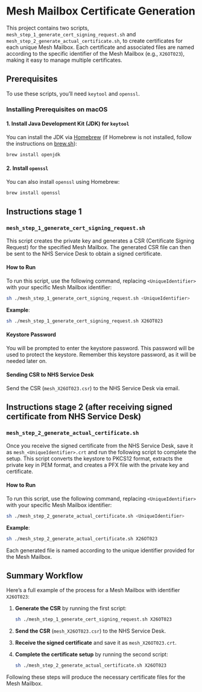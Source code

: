 
# Mesh Mailbox Certificate Generation

This project contains two scripts, `mesh_step_1_generate_cert_signing_request.sh` and `mesh_step_2_generate_actual_certificate.sh`, to create certificates for each unique Mesh Mailbox. Each certificate and associated files are named according to the specific identifier of the Mesh Mailbox (e.g., `X26OT023`), making it easy to manage multiple certificates.

## Prerequisites

To use these scripts, you’ll need `keytool` and `openssl`.

### Installing Prerequisites on macOS

#### 1. **Install Java Development Kit (JDK) for `keytool`**

You can install the JDK via [Homebrew](https://brew.sh) (if Homebrew is not installed, follow the instructions on [brew.sh](https://brew.sh)):

```bash
brew install openjdk
```

#### 2. **Install `openssl`**

You can also install `openssl` using Homebrew:

```bash
brew install openssl
```

## Instructions stage 1

### `mesh_step_1_generate_cert_signing_request.sh`

This script creates the private key and generates a CSR (Certificate Signing Request) for the specified Mesh Mailbox. The generated CSR file can then be sent to the NHS Service Desk to obtain a signed certificate.

#### How to Run

To run this script, use the following command, replacing `<UniqueIdentifier>` with your specific Mesh Mailbox identifier:

```bash
sh ./mesh_step_1_generate_cert_signing_request.sh <UniqueIdentifier>
```

**Example**:

```bash
sh ./mesh_step_1_generate_cert_signing_request.sh X26OT023
```

#### Keystore Password

You will be prompted to enter the keystore password. This password will be used to protect the keystore.
Remember this keystore password, as it will be needed later on.

#### Sending CSR to NHS Service Desk

Send the CSR (`mesh_X26OT023.csr`) to the NHS Service Desk via email.

## Instructions stage 2 (after receiving signed certificate from NHS Service Desk)

### `mesh_step_2_generate_actual_certificate.sh`

Once you receive the signed certificate from the NHS Service Desk, save it as `mesh_<UniqueIdentifier>.crt` and run the following script to complete the setup. This script converts the keystore to PKCS12 format, extracts the private key in PEM format, and creates a PFX file with the private key and certificate.

#### How to Run

To run this script, use the following command, replacing `<UniqueIdentifier>` with your specific Mesh Mailbox identifier:

```bash
sh ./mesh_step_2_generate_actual_certificate.sh <UniqueIdentifier>
```

**Example**:

```bash
sh ./mesh_step_2_generate_actual_certificate.sh X26OT023
```

Each generated file is named according to the unique identifier provided for the Mesh Mailbox.

## Summary Workflow

Here’s a full example of the process for a Mesh Mailbox with identifier `X26OT023`:

1. **Generate the CSR** by running the first script:

   ```bash
   sh ./mesh_step_1_generate_cert_signing_request.sh X26OT023
   ```

2. **Send the CSR** (`mesh_X26OT023.csr`) to the NHS Service Desk.

3. **Receive the signed certificate** and save it as `mesh_X26OT023.crt`.

4. **Complete the certificate setup** by running the second script:

   ```bash
   sh ./mesh_step_2_generate_actual_certificate.sh X26OT023
   ```

Following these steps will produce the necessary certificate files for the Mesh Mailbox.
